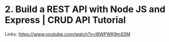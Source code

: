 # 2. Build a REST API with Node JS and Express | CRUD API Tutorial

Links: https://www.youtube.com/watch?v=l8WPWK9mS5M